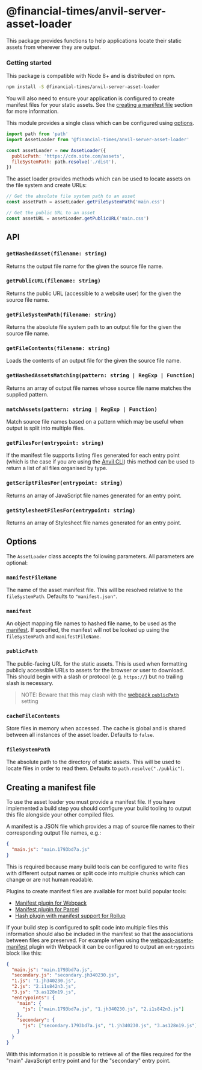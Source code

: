 # @financial-times/anvil-server-asset-loader

This package provides functions to help applications locate their static assets from wherever they are output.


### Getting started

This package is compatible with Node 8+ and is distributed on npm.

```bash
npm install -S @financial-times/anvil-server-asset-loader
```

You will also need to ensure your application is configured to create manifest files for your static assets. See the [creating a manifest file](#creating-a-manifest-file) section for more information.

This module provides a single class which can be configured using [options](#options).

```js
import path from 'path'
import AssetLoader from '@financial-times/anvil-server-asset-loader'

const assetLoader = new AssetLoader({
  publicPath: 'https://cdn.site.com/assets',
  fileSystemPath: path.resolve('./dist'),
})
```

The asset loader provides methods which can be used to locate assets on the file system and create URLs:

```js
// Get the absolute file system path to an asset
const assetPath = assetLoader.getFileSystemPath('main.css')

// Get the public URL to an asset
const assetURL = assetLoader.getPublicURL('main.css')
```


## API

### `getHashedAsset(filename: string)`

Returns the output file name for the given the source file name.

### `getPublicURL(filename: string)`

Returns the public URL (accessible to a website user) for the given the source file name.

### `getFileSystemPath(filename: string)`

Returns the absolute file system path to an output file for the given the source file name.

### `getFileContents(filename: string)`

Loads the contents of an output file for the given the source file name.

### `getHashedAssetsMatching(pattern: string | RegExp | Function)`

Returns an array of output file names whose source file name matches the supplied pattern.

### `matchAssets(pattern: string | RegExp | Function)`

Match source file names based on a pattern which may be useful when output is split into multiple files.

### `getFilesFor(entrypoint: string)`

If the manifest file supports listing files generated for each entry point (which is the case if you are using the [Anvil CLI](../anvil-cli/readme.md)) this method can be used to return a list of all files organised by type.

### `getScriptFilesFor(entrypoint: string)`

Returns an array of JavaScript file names generated for an entry point.

### `getStylesheetFilesFor(entrypoint: string)`

Returns an array of Stylesheet file names generated for an entry point.


## Options

The `AssetLoader` class accepts the following parameters. All parameters are optional:

### `manifestFileName`

The name of the asset manifest file. This will be resolved relative to the `fileSystemPath`. Defaults to `"manifest.json"`.

### `manifest`

An object mapping file names to hashed file name, to be used as the [manifest](#creating-a-manifest-file). If specified, the manifest will not be looked up using the `fileSystemPath`  and `manifestFileName`.

### `publicPath`

The public-facing URL for the static assets. This is used when formatting publicly accessible URLs to assets for the browser or user to download. This should begin with a slash or protocol (e.g. `https://`) but no trailing slash is necessary.

> NOTE: Beware that this may clash with the [webpack `publicPath`](https://webpack.js.org/guides/public-path/) setting

### `cacheFileContents`

Store files in memory when accessed. The cache is global and is shared between all instances of the asset loader. Defaults to `false`.

### `fileSystemPath`

The absolute path to the directory of static assets. This will be used to locate files in order to read them. Defaults to `path.resolve("./public")`.


## Creating a manifest file

To use the asset loader you must provide a manifest file. If you have implemented a build step you should configure your build tooling to output this file alongside your other compiled files.

A manifest is a JSON file which provides a map of source file names to their corresponding output file names, e.g.:

```json
{
  "main.js": "main.1793bd7a.js"
}
```

This is required because many build tools can be configured to write files with different output names or split code into multiple chunks which can change or are not human readable.

Plugins to create manifest files are available for most build popular tools:

- [Manifest plugin for Webpack](https://github.com/webdeveric/webpack-assets-manifest)
- [Manifest plugin for Parcel](https://www.npmjs.com/package/parcel-plugin-bundle-manifest)
- [Hash plugin with manifest support for Rollup](https://www.npmjs.com/package/rollup-plugin-hash-manifest)

If your build step is configured to split code into multiple files this information should also be included in the manifest so that the associations between files are preserved. For example when using the [webpack-assets-manifest] plugin with Webpack it can be configured to output an `entrypoints` block like this:

```json
{
  "main.js": "main.1793bd7a.js",
  "secondary.js": "secondary.jh340230.js",
  "1.js": "1.jh340230.js",
  "2.js": "2.i1s842n3.js",
  "3.js": "3.as128n19.js",
  "entrypoints": {
    "main": {
      "js": ["main.1793bd7a.js", "1.jh340230.js", "2.i1s842n3.js"]
    },
    "secondary": {
      "js": ["secondary.1793bd7a.js", "1.jh340230.js", "3.as128n19.js"]
    }
  }
}
```

With this information it is possible to retrieve all of the files required for the "main" JavaScript entry point and for the "secondary" entry point.

[webpack-assets-manifest]: https://github.com/webdeveric/webpack-assets-manifest
